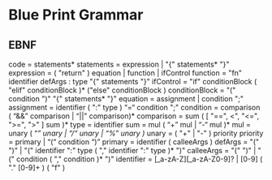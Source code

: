 # Blue Print Grammar

## EBNF

code = statements*
statements = expression | "{" statements* "}"
expression = ( "return" ) equation | function | ifControl
function = "fn" identifier defArgs : type "{" statements "}"
ifControl = "if" conditionBlock ( "elif" conditionBlock )* ("else" conditionBlock )
conditionBlock = "(" condition ")" "{" statements* "}"
equation = assignment | condition ";"
assignment = identifier ( ":" type ) “=“ condition ";"
condition = comparison ( “&&” comparison | “||” comparison)*
comparison = sum ( [ "==", <", "<=", ">=", ">" ] sum )*
type = identifier
sum = mul ( “+” mul | “-“ mul )*
mul = unary ( “*” unary | “/“  unary | “%” unary )*
unary = ( "+" | "-" ) priority
priority = primary | “(“ condition “)”
primary = identifier ( calleeArgs )
defArgs = "(" ")" | "(" identifier ":" type ( "," identifier ":" type )*  ")"
calleeArgs = "(" ")" | "(" condition ( "," condition )*  ")"
identifier = [_a-zA-Z][_a-zA-Z0-9]? | [0-9] ( "." [0-9]+ ) ( "f" )
